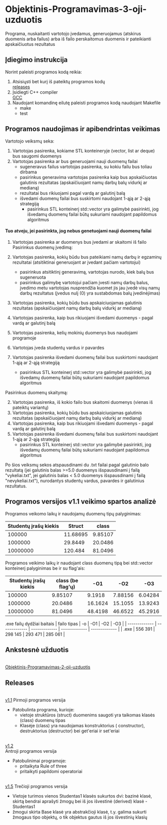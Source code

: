 # Objektinis-Programavimas-3-oji-uzduotis

Programa, nuskaitanti vartotojo įvedamus, generuojamus (atskirus duomenis arba failus) arba iš failo perskaitomus duomenis ir pateikianti apskaičiuotus rezultatus
 
 ## Įdiegimo instrukcija 
Norint paleisti programos kodą reikia:
1. Atsisiųsti bet kurį iš pateiktų programos kodų 
   <br />[releases](https://github.com/Makstutyte/Objektinis-Programavimas-2-oji-uzduotis/releases) 
2. Įsidiegti C++ compiler 
   <br />[GCC](https://gcc.gnu.org/)
3. Naudojant komandinę eilutę paleisti programos kodą naudojant Makefile 
   * make
   * test
 
 
## Programos naudojimas ir apibendrintas veikimas 
Vartotojo veiksmų seka: 
1. Vartotojas pasirenka,  kokiame STL konteineryje (vector, list ar deque) bus saugomi duomenys
2. Vartotojas pasirenka ar bus generuojami nauji duomenų failai 
   *  sugeneravus failus vartotojas pasirenka, su kokiu failu bus toliau dirbama
   *  pasirinkus generavima vartotojas pasirenka kaip bus apskaičiuotas galutinis rezultatas (apskaičiuojant namų darbų balų vidurkį ar medianą)
   *  rezultatai bus rikiuojami pagal vardą ar galutinį balą
   *  išvedami duomenų failai bus suskirtomi naudojant 1-ąją ar 2-ąją strategiją
       *  pasirinkus STL konteinerį std::vector yra galimybė pasirinkti, jog išvedamų duomenų failai būtų sukuriami naudojant papildomus algoritmus
  
 #### Tuo atveju, jei pasirinkta, jog nebus genetuojami nauji duomenų failai
 
1. Vartotojas pasirenka ar duomenys bus įvedami ar skaitomi iš failo 
Pasirinkus duomenų įvedimą:

2. Vartotojas pasirenka, kokių būdu bus pateikiami namų darbų ir egzaminų rezultatai (atsitiktinai generuojant ar įvedant pačiam vartotojui) 
    * pasirinkus atsitiktinį generavimą, vartotojas nurodo, kiek balų bus sugeneruota
    * pasirinkus galimybę vartotojui pačiam įvesti namų darbų balus, įvedimo metu vartotojas nusprendžia kuomet jis jau įvedė visų namų           darbų rezultatus (įvedus nulį (0) yra sustabdomas balų įvedinėjimas)
3. Vartotojas pasirenka, kokių būdu bus apskaiciuojamas galutinis rezultatas (apskaičiuojant namų darbų balų vidurkį ar medianą)
4. Vartotojas pasirenka, kaip bus rikiuojami išvedami duomenys - pagal vardą ar galutinį balą
5. Vartotojas pasirenka, kelių mokinių duomenys bus naudojami programoje
6. Vartotojas įveda studentų vardus ir pavardes
7. Vartotojas pasirenka išvedami duomenų failai bus suskirtomi naudojant 1-ąją ar 2-ąją strategiją
   *  pasirinkus STL konteinerį std::vector yra galimybė pasirinkti, jog išvedamų duomenų failai būtų sukuriami naudojant papildomus algoritmus

Pasirinkus duomenų skaitymą:

2. Vartotojas pasirenka, iš kokio failo bus skaitomi duomenys (vienas iš pateiktų variantų)
3. Vartotojas pasirenka, kokių būdu bus apskaiciuojamas galutinis rezultatas (apskaičiuojant namų darbų balų vidurkį ar medianą)
4. Vartotojas pasirenka, kaip bus rikiuojami išvedami duomenys - pagal vardą ar galutinį balą
5. Vartotojas pasirenka išvedami duomenų failai bus suskirtomi naudojant 1-ąją ar 2-ąją strategiją
   *  pasirinkus STL konteinerį std::vector yra galimybė pasirinkti, jog išvedamų duomenų failai būtų sukuriami naudojant papildomus algoritmus


Po šios veiksmų sekos atspausdinami du .txt failai pagal galutinio balo rezultatą (jei galutinis balas >=5.0 duomenys išspausdinami į failą "vykeliai.txt", jei galutinis balas < 5.0  duomenys išspausdinami į failą "nevykeliai.txt"), nurodantys studentų vardus, pavardes ir galutinius rezultatus.

## Programos versijos v1.1 veikimo spartos analizė

Programos veikomo laikų ir naudojamų duomenų tipų palyginimas:

| Studentų įrašų kiekis | Struct | class | 
| ------------- | ------------- | ------------- |
| 100000  | 11.68695 | 9.85107 | 
| 1000000 | 29.8449 | 20.0486 | 
| 10000000  | 120.484 | 81.0496 | 


Programos veikimo laikų ir naudojant class duomenų tipą bei std::vector konteinerį palyginimas be ir su flag'ais:

| Studentų įrašų kiekis | class (be flag'ų) | -O1 | -O2 | -O3 |
| ------------- | ------------- | ------------- | ------------- | ------------- | 
| 100000  | 9.85107 | 9.1918 |  7.88156 | 6.04284 | 
| 1000000 | 20.0486 | 16.1624 | 15.1055 | 13.9243 |
| 10000000 | 81.0496  | 48.4198 | 46.6522 | 45.2916 |


.exe failų dydžiai baitais
| failo tipas | -o | -O1 | -O2 | -O3 |
| ------------- | ------------- | ------------- | ------------- | ------------- | 
| .exe  | 556 391 | 298 145 |  293 471 | 285 061 | 



## Ankstesnė užduotis
<br />[Objektinis-Programavimas-2-oji-uzduotis](https://github.com/Makstutyte/Objektinis-Programavimas-2-oji-uzduotis) 

## Releases 
<br />[v1.1](https://github.com/Makstutyte/OOP-3/releases/tag/v1.1.1) 
Pirmoji programos versija
* Patobulinta programa, kurioje:
   * vietoje struktūros (struct) duomenims saugoti yra taikomas klasės (class) duomenų tipas 
   * Klasėje (class) yra naudojamas konstruktorius ( constructor), destruktorius (destructor) bei get'eriai ir  set'eriai
   
<br />[v1.2](https://github.com/Makstutyte/OOP-3/releases/tag/v1.2.1)    
 Antroji programos versija
* Patobulinimai programoje:
   * pritaikyta Rule of three 
   * pritaikyti papildomi operatoriai
   
<br />[v1.5](https://github.com/Makstutyte/OOP-3/releases/tag/v1.5) 
 Trečioji programos versija
* Vietoje turimos vienos Studentas1 klasės sukurtos dvi: bazinė klasė, skirtą bendrai aprašyti žmogų bei iš jos išvestinė (derived) klasė - Studentas1
*  žmogui skirta Base klasė yra abstrakčioji klasė, t.y.  galima sukurti žmogaus tipo objektų, o tik objektus gautus iš jos išvestinių klasių


 
